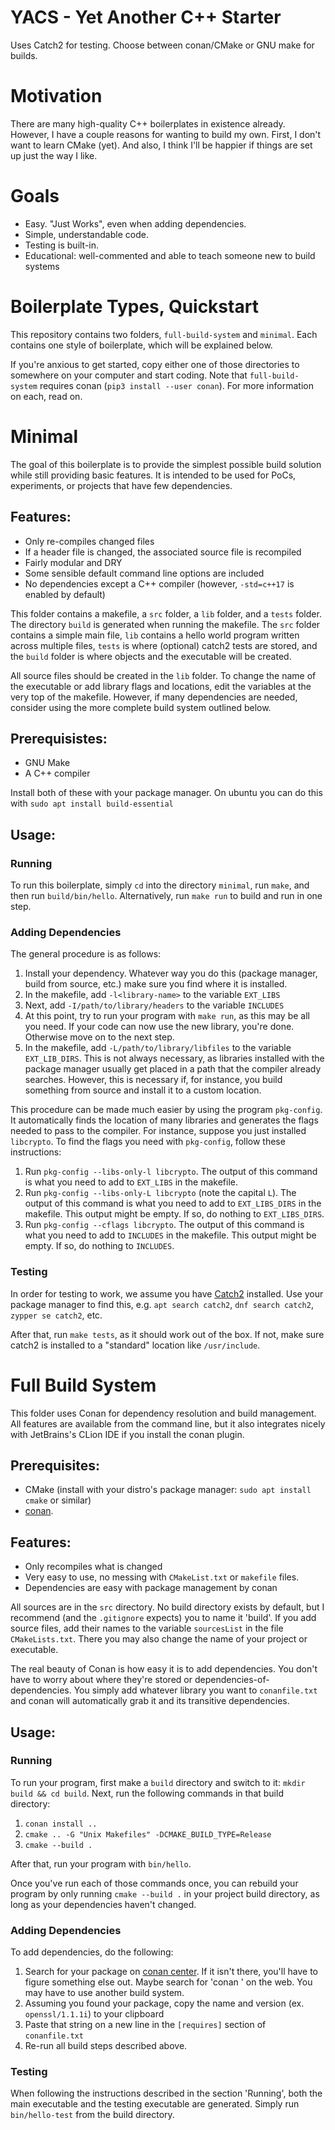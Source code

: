 # YACS - Yet Another C++ Starter

Uses Catch2 for testing. Choose between conan/CMake or GNU make for builds.

# Motivation

There are many high-quality C++ boilerplates in existence already. However, I
have a couple reasons for wanting to build my own. First, I don't want to
learn CMake (yet). And also, I think I'll be happier if things are set up
just the way I like.

# Goals

- Easy. "Just Works", even when adding dependencies.
- Simple, understandable code.
- Testing is built-in.
- Educational: well-commented and able to teach someone new to build systems

# Boilerplate Types, Quickstart

This repository contains two folders, `full-build-system` and `minimal`. Each
contains one style of boilerplate, which will be explained below.

If you're anxious to get started, copy either one of those directories to
somewhere on your computer and start coding. Note that `full-build-system`
requires conan (`pip3 install --user conan`). For more information on each, read
on.

# Minimal

The goal of this boilerplate is to provide the simplest possible build solution
while still providing basic features. It is intended to be used for PoCs,
experiments, or projects that have few dependencies.

## Features:

- Only re-compiles changed files
- If a header file is changed, the associated source file is recompiled
- Fairly modular and DRY
- Some sensible default command line options are included
- No dependencies except a C++ compiler (however, `-std=c++17` is enabled by
  default)

This folder contains a makefile, a `src` folder, a `lib` folder, and a
`tests` folder. The directory `build` is generated when running the makefile.
The `src` folder contains a simple main file, `lib` contains a hello world
program written across multiple files, `tests` is where (optional) catch2 tests
are stored, and the `build` folder is where objects and the executable will be
created.

All source files should be created in the `lib` folder. To change
the name of the executable or add library flags and locations, edit the
variables at the very top of the makefile. However, if many dependencies are
needed, consider using the more complete build system outlined below.

## Prerequisistes:

- GNU Make
- A C++ compiler

Install both of these with your package manager. On ubuntu you can do this
with `sudo apt install build-essential`

## Usage:

### Running

To run this boilerplate, simply `cd` into the directory `minimal`, run `make`,
and then run `build/bin/hello`. Alternatively, run `make run` to build and run
in one step.

### Adding Dependencies

The general procedure is as follows:

1. Install your dependency. Whatever way you do this (package manager, build
   from source, etc.) make sure you find where it is installed.
2. In the makefile, add `-l<library-name>` to the variable `EXT_LIBS`
3. Next, add `-I/path/to/library/headers` to the variable `INCLUDES`
4. At this point, try to run your program with `make run`, as this may be all
   you need. If your code can now use the new library, you're done. Otherwise
   move on to the next step.
5. In the makefile, add `-L/path/to/library/libfiles` to the variable
   `EXT_LIB_DIRS`. This is not always necessary, as libraries installed with the
   package manager usually get placed in a path that the compiler already
   searches. However, this is necessary if, for instance, you build something
   from source and install it to a custom location.

This procedure can be made much easier by using the program `pkg-config`. It
automatically finds the location of many libraries and generates the flags
needed to pass to the compiler. For instance, suppose you just installed
`libcrypto`. To find the flags you need with `pkg-config`, follow these
instructions:

1. Run `pkg-config --libs-only-l libcrypto`. The output of this command is what
   you need to add to `EXT_LIBS` in the makefile.
2. Run `pkg-config --libs-only-L libcrypto` (note the capital `L`). The output
   of this command is what you need to add to `EXT_LIBS_DIRS` in the makefile.
   This output might be empty. If so, do nothing to `EXT_LIBS_DIRS`.
3. Run `pkg-config --cflags libcrypto`. The output of this command is what you
   need to add to `INCLUDES` in the makefile. This output might be empty. If so,
   do nothing to `INCLUDES`.

### Testing

In order for testing to work, we assume you have
[Catch2](https://github.com/catchorg/Catch2) installed. Use your package
manager to find this, e.g. `apt search catch2`, `dnf search catch2`,
`zypper se catch2`, etc.

After that, run `make tests`, as it should work out of the box. If not, make
sure catch2 is installed to a "standard" location like `/usr/include`.

# Full Build System

This folder uses Conan for dependency resolution and build management. All
features are available from the command line, but it also integrates nicely
with JetBrains's CLion IDE if you install the conan plugin.

## Prerequisites:

- CMake (install with your distro's package manager: `sudo apt install cmake`
  or similar)
- [conan](https://docs.conan.io/en/latest/installation.html).

## Features:

- Only recompiles what is changed
- Very easy to use, no messing with `CMakeList.txt` or `makefile` files.
- Dependencies are easy with package management by conan

All sources are in the `src` directory. No build directory exists by default,
but I recommend (and the `.gitignore` expects) you to name it 'build'. If you
add source files, add their names to the variable `sourcesList` in the file
`CMakeLists.txt`. There you may also change the name of your project or
executable.

The real beauty of Conan is how easy it is to add dependencies. You don't have
to worry about where they're stored or dependencies-of-dependencies. You simply
add whatever library you want to `conanfile.txt` and conan will automatically
grab it and its transitive dependencies.

## Usage:

### Running

To run your program, first make a `build` directory and switch to it:
`mkdir build && cd build`. Next, run the following commands in that build
directory:

1. `conan install ..`
2. `cmake .. -G "Unix Makefiles" -DCMAKE_BUILD_TYPE=Release`
3. `cmake --build .`

After that, run your program with `bin/hello`.

Once you've run each of those commands once, you can rebuild your program by
only running `cmake --build .` in your project build directory, as long as your
dependencies haven't changed.

### Adding Dependencies

To add dependencies, do the following:

1. Search for your package on [conan center](https://conan.io/center/). If it
   isn't there, you'll have to figure something else out. Maybe search for
   'conan <your package>' on the web. You may have to use another build system.
2. Assuming you found your package, copy the name and version (ex.
   `openssl/1.1.1i`) to your clipboard
3. Paste that string on a new line in the `[requires]` section of
   `conanfile.txt`
4. Re-run all build steps described above.

### Testing

When following the instructions described in the section 'Running', both the
main executable and the testing executable are generated. Simply run
`bin/hello-test` from the build directory.
